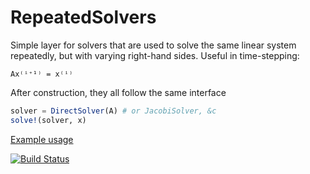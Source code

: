 # RepeatedSolvers

Simple layer for solvers that are used to solve the same linear system
repeatedly, but with varying right-hand sides. Useful in
time-stepping:

    Ax⁽ⁱ⁺¹⁾ = x⁽ⁱ⁾

After construction, they all follow the same interface

```julia
solver = DirectSolver(A) # or JacobiSolver, &c
solve!(solver, x)
```

[Example usage](Example.ipynb)

[![Build Status](https://travis-ci.org/jagot/RepeatedSolvers.jl.svg?branch=master)](https://travis-ci.org/jagot/RepeatedSolvers.jl)
